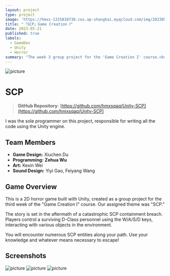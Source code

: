 ```yaml
---
layout: project
type: project
image: 'https://hmxs-1315810738.cos.ap-shanghai.myqcloud.com/img/202305221534305.jpg'
title: "「SCP」Game Creation Ⅰ"
date: 2023-05-21
published: true
labels:
  - GameDev
  - Unity
  - Horror
summary: "The week 3 group project for the 'Game Creation I' course.<br>A 2D horror game based on the SCP universe."
---
```


<img class="my-markdowm-img" src="https://hmxs-1315810738.cos.ap-shanghai.myqcloud.com/img/202305221534305.jpg" alt="picture">

# SCP

> **GitHub Repository**: [https://github.com/hmxsqaq/Unity-SCP](https://github.com/hmxsqaq/Unity-SCP)

I was the sole programmer on this project, responsible for writing all the code using the Unity engine.

## Team Members

-   **Game Design:** Xiuchen Du
-   **Programming:** **Zehua Wu**
-   **Art:** Kexin Wei
-   **Sound Design:** Yiyi Gao, Feiyang Wang

## Game Overview

This is a 2D horror game built with Unity, created as a group project for the third week of the "Game Creation I" course. Our assigned theme was "SCP."

The story is set in the aftermath of a catastrophic SCP containment breach. Players control a surviving D-Class personnel using the W/A/S/D keys, interacting with various objects in the environment.

You will encounter numerous SCP entities along your path. Use your knowledge and whatever means necessary to escape!

## Screenshots

<img class="my-markdowm-img" src="https://hmxs-1315810738.cos.ap-shanghai.myqcloud.com/img/202305221535994.png" alt="picture">

<img class="my-markdowm-img" src="https://hmxs-1315810738.cos.ap-shanghai.myqcloud.com/img/202305221535175.png" alt="picture">

<img class="my-markdowm-img" src="https://hmxs-1315810738.cos.ap-shanghai.myqcloud.com/img/202305221535877.png" alt="picture">